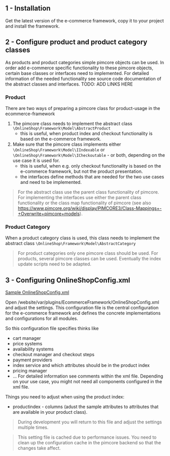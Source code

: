 ## 1 - Installation
Get the latest version of the e-commerce framework, copy it to your project and install the framework. 


## 2 - Configure product and product category classes
As products and product categories simple pimcore objects can be used. In order add e-commerce specific functionality to these pimcore objects, certain base classes or interfaces need to implemented. 
For detailed information of the needed functionality see source code documentation of the abstract classes and interfaces. 
TODO: ADD LINKS HERE

### Product
There are two ways of preparing a pimcore class for product-usage in the ecommerce-framework
1. The pimcore class needs to implement the abstract class `\OnlineShop\Framework\Model\AbstractProduct`
   * this is useful, when product index and checkout functionality is based on the e-commerce framework. 
2. Make sure that the pimcore class implements either `\OnlineShop\Framework\Model\IIndexable` or `\OnlineShop\Framework\Model\ICheckoutable` - or both, depending on the use case it is used for.
   * this is useful, when e.g. only checkout functionality is based on the e-commerce framework, but not the product presentation. 
   * the interfaces define methods that are needed for the two use cases and need to be implemented. 


> For the abstract class use the parent class functionality of pimcore. For implementing the interfaces use either the parent class functionality or the class map functionality of pimcore (see also <https://www.pimcore.org/wiki/display/PIMCORE3/Class-Mappings+-+Overwrite+pimcore+models>). 

### Product Category
When a product category class is used, this class needs to implement the abstract class `\OnlineShop\Framework\Model\AbstractCategory`


> For product categories only one pimcore class should be used. For products, several pimcore classes can be used. Eventually the index update scripts need to be adapted. 


## 3 - Configuring OnlineShopConfig.xml

[Sample OnlineShopConfig.xml](/config/OnlineShopConfig_sample.xml)

Open /website/var/plugins/EcommerceFramework/OnlineShopConfig.xml and adjust the settings. This configuration file is the central configuration for the e-commerce framework and defines the concrete implementations and configurations for all modules.

So this configuration file specifies thinks like
- cart manager
- price systems
- availability systems
- checkout manager and checkout steps
- payment providers
- index service and which attributes should be in the product index
- pricing manager
- ...
For detailed information see comments within the xml file. Depending on your use case, you might not need all components configured in the xml file. 

Things you need to adjust when using the product index: 
* productindex - columns (adust the sample attributes to attributes that are available in your product class). 

> During development you will return to this file and adjust the settings multiple times. 

> This setting file is cached due to performance issues. You need to clean up the configuration cache in the pimcore backend so that the changes take affect.